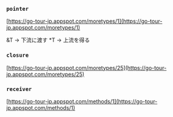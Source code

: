 ### `pointer`

[https://go-tour-jp.appspot.com/moretypes/1](https://go-tour-jp.appspot.com/moretypes/1)

&T -> 下流に渡す
*T -> 上流を得る

### `closure`

[https://go-tour-jp.appspot.com/moretypes/25](https://go-tour-jp.appspot.com/moretypes/25)

### `receiver`

[https://go-tour-jp.appspot.com/methods/1](https://go-tour-jp.appspot.com/methods/1)